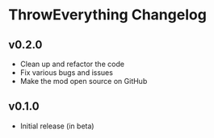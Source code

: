 # ThrowEverything Changelog

## v0.2.0
- Clean up and refactor the code
- Fix various bugs and issues
- Make the mod open source on GitHub

## v0.1.0
- Initial release (in beta)